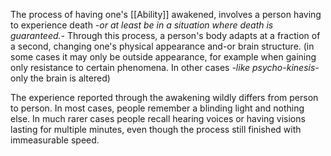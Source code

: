The process of having one's [[Ability]] awakened, involves a person having to experience death *-or at least be in a situation where death is guaranteed.-* Through this process, a person's body adapts at a fraction of a second, changing one's physical appearance and-or brain structure. (in some cases it may only be outside appearance, for example when gaining only resistance to certain phenomena. In other cases *-like psycho-kinesis-* only the brain is altered) 

The experience reported through the awakening wildly differs from person to person. In most cases, people remember a blinding light and nothing else. In much rarer cases people recall hearing voices or having visions lasting for multiple minutes, even though the process still finished with immeasurable speed.